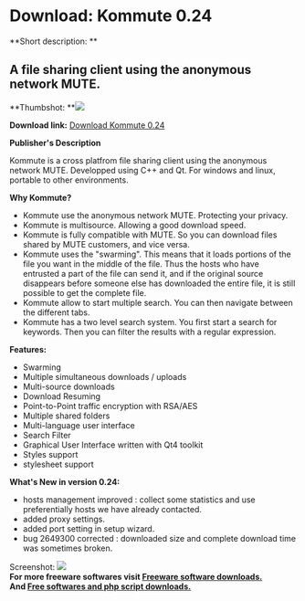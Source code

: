 # Download: Kommute 0.24

**Short description: **

## A file sharing client using the anonymous network MUTE.

  
**Thumbshot: **![](http://www.freewarefiles.com/screenshot/kommute_md.jpg)   
  
**Download link:** [Download Kommute 0.24](http://freesoftwares.boysofts.com/Kommute_program_50347.html)  
  

**Publisher's Description**  
  

Kommute is a cross platfrom file sharing client using the anonymous network
MUTE. Developped using C++ and Qt. For windows and linux, portable to other
environments.

**Why Kommute?**

  * Kommute use the anonymous network MUTE. Protecting your privacy. 
  * Kommute is multisource. Allowing a good download speed. 
  * Kommute is fully compatible with MUTE. So you can download files shared by MUTE customers, and vice versa. 
  * Kommute uses the "swarming". This means that it loads portions of the file you want in the middle of the file. Thus the hosts who have entrusted a part of the file can send it, and if the original source disappears before someone else has downloaded the entire file, it is still possible to get the complete file. 
  * Kommute allow to start multiple search. You can then navigate between the different tabs. 
  * Kommute has a two level search system. You first start a search for keywords. Then you can filter the results with a regular expression. 

**Features:**

  * Swarming 
  * Multiple simultaneous downloads / uploads 
  * Multi-source downloads 
  * Download Resuming 
  * Point-to-Point traffic encryption with RSA/AES 
  * Multiple shared folders 
  * Multi-language user interface 
  * Search Filter 
  * Graphical User Interface written with Qt4 toolkit 
  * Styles support 
  * stylesheet support 

**What's New in version 0.24:**

  * hosts management improved : collect some statistics and use preferentially hosts we have already contacted. 
  * added proxy settings. 
  * added port setting in setup wizard. 
  * bug 2649300 corrected : downloaded size and complete download time was sometimes broken. 

  
  
Screenshot: ![](http://www.freewarefiles.com/screenshot/kommute.jpg)  
**For more freeware softwares visit [Freeware software downloads.](http://freesoftwares.boysofts.com/)**   
**And [Free softwares and php script downloads.](http://www.boysofts.com/)**

